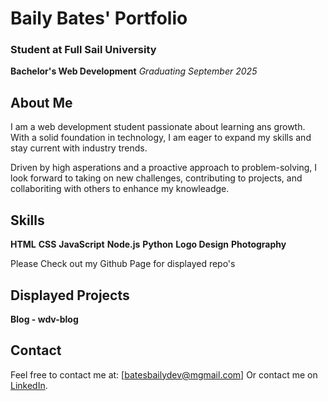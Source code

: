# Baily Bates' Portfolio

### Student at Full Sail University
**Bachelor's Web Development**
*Graduating September 2025*

## About Me

I am a web development student passionate about learning ans growth. With a solid
foundation in technology, I am eager to expand my skills and stay current with industry
trends.

Driven by high asperations and a proactive approach to problem-solving, I look forward
to taking on new challenges, contributing to projects, and collaboriting with others to
enhance my knowleadge.

## Skills

**HTML**
**CSS**
**JavaScript**
**Node.js**
**Python**
**Logo Design**
**Photography**

Please Check out my Github Page for displayed repo's

## Displayed Projects
**Blog - wdv-blog**

## Contact

Feel free to contact me at: [batesbailydev@mgmail.com]
Or contact me on [LinkedIn](www.linkedin.com/in/baily-bates-53b4b0289).

